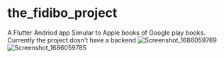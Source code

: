 # the_fidibo_project

A Flutter Andriod app Simular to Apple books of Google play books.
Currently the project dosn't have a backend
![Screenshot_1686059769](https://github.com/barbodak/the_fidibo_project/assets/98666418/52983f37-e528-48ab-85f2-50f7522e6059)
![Screenshot_1686059785](https://github.com/barbodak/the_fidibo_project/assets/98666418/a57bb70f-c7ca-4b0c-b9e6-ca14dda2afce)

